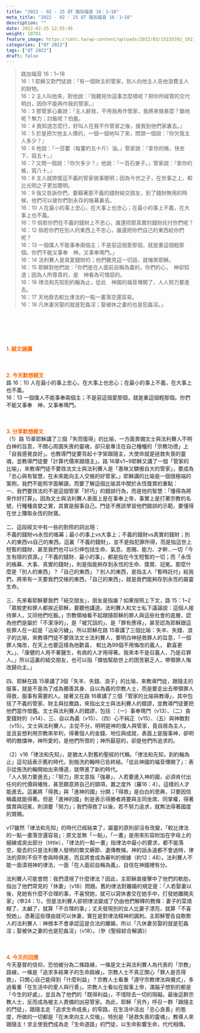 ```yaml
---
title: "2022 - 02 - 25 QT 路加福音 16：1~18"
meta_title: "2022 - 02 - 25 QT 路加福音 16：1~18"
description: ""
date: 2022-02-25 12:55:45
weight: 10701
feature_image: https://cmtc.tw/wp-content/uploads/2022/03/15235392_10211799862337740_180693556567566654_o-1.webp
categories: ["QT 2022"]
tags: ["QT 2022"]
draft: false
---
```


<blockquote>路加福音 16：1~18<br />
16：1 耶穌又對門徒說：「有一個財主的管家，別人向他主人告他浪費主人的財物。<br />
16：2 主人叫他來，對他說：『我聽見你這事怎麼樣呢？把你所經管的交代明白，因你不能再作我的管家。』<br />
16：3 那管家心裏說：『主人辭我，不用我再作管家，我將來做甚麼？鋤地呢？無力；討飯呢？怕羞。<br />
16：4 我知道怎麼行，好叫人在我不作管家之後，接我到他們家裏去。』<br />
16：5 於是把欠他主人債的，一個一個地叫了來，問頭一個說：『你欠我主人多少？』<br />
16：6 他說：『一百簍（每簍約五十斤）油。』管家說：『拿你的帳，快坐下，寫五十。』<br />
16：7 又問一個說：『你欠多少？』他說：『一百石麥子。』管家說：『拿你的帳，寫八十。』<br />
16：8 主人就誇獎這不義的管家做事聰明；因為今世之子，在世事之上，較比光明之子更加聰明。<br />
16：9 我又告訴你們，要藉著那不義的錢財結交朋友，到了錢財無用的時候，他們可以接你們到永存的帳幕裏去。<br />
16：10 人在最小的事上忠心，在大事上也忠心；在最小的事上不義，在大事上也不義。<br />
16：11 倘若你們在不義的錢財上不忠心，誰還把那真實的錢財託付你們呢？<br />
16：12 倘若你們在別人的東西上不忠心，誰還把你們自己的東西給你們呢？<br />
16：13 一個僕人不能事奉兩個主；不是惡這個愛那個，就是重這個輕那個。你們不能又事奉　神，又事奉瑪門。」<br />
16：14 法利賽人是貪愛錢財的；他們聽見這一切話，就嗤笑耶穌。<br />
16：15 耶穌對他們說：「你們是在人面前自稱為義的，你們的心，　神卻知道；因為人所尊貴的，是　神看為可憎惡的。<br />
16：16 律法和先知到約翰為止，從此　神國的福音傳開了，人人努力要進去。<br />
16：17 天地廢去較比律法的一點一畫落空還容易。<br />
16：18 凡休妻另娶的就是犯姦淫；娶被休之妻的也是犯姦淫。」</blockquote><br />
&nbsp;<br />
<br />
&nbsp;<br />
<br />
<span style="color: #ff6600;"><strong>1. </strong><strong>經文誦讀</strong></span><br />
<br />
<span style="color: #ff6600;"><strong> </strong></span><br />
<br />
<span style="color: #ff6600;"><strong>2. 今天默想</strong><strong>經文<br />
</strong></span>路 16：10 人在最小的事上忠心，在大事上也忠心；在最小的事上不義，在大事上也不義。<br />
16：13 一個僕人不能事奉兩個主；不是惡這個愛那個，就是重這個輕那個。你們不能又事奉　神，又事奉瑪門。<br />
<br />
&nbsp;<br />
<br />
<span style="color: #ff6600;"><strong>3. 分享默想經文<br />
</strong></span>（1）路 15章耶穌講了三個「失而復得」的比喻，一方面責備文士與法利賽人不明白神的旨意，不關心周圍失喪的靈魂，卻只是專注在自己種種的「宗教功德」上「自我感覺良好」。也教導門徒要背起十字架跟隨主，大使命就是拯救失喪的靈魂，並教導門徒要「計算代價來跟隨主」。路 16章v1~9耶穌又講了一個「管家的比喻」，來教導門徒不要效法文士與法利賽人是「愚昩又驕傲自大的管家」，要成為「忠心與有智慧，在未來能向主人交帳的好管家。」耶穌講的比喻是一個很極端的案例，我們不能照字面解讀，而要了解這個比喻其中關於永恆獎賞的重點：<br />
一、我們要效法的不是這個管家「奸巧」的錯誤行為，而是他的智慧：「懂得為將來作好打算」。因為文士與法利賽人表面上是在事奉上帝，事實上是打著宗教的名號，行種種貪婪之實，其實是服事自己。門徒不應該學習他們錯誤的示範，要懂得在世上賺取永恆的財寶。<br />
<br />
二、這段經文中有一些的對照的詞出現：<br />
不義的錢財vs永恆的帳幕；最小的事上vs大事上；不義的錢財vs真實的錢財；別人的東西vs自己的東西。這裏「不義的錢財」，並不是指犯罪所得，而是指這世上短暫的錢財、甚至我們也可以引伸包括生命、氣息、恩賜、能力、才幹…一切「今生有限的資源。」「不義的錢財、最小的事」，都是指在今生短暫的一切；而「永恆的帳幕、大事、真實的錢財」，則是指能夠存到永恆的生命、獎賞、冠冕。那麼什麼是「別人的東西」？「自己的東西」？別人的東西，是指主人「暫時託付」給我們，將來有一天要我們交帳的東西，「自己的東西」，就是我們能夠存到永恆的屬靈生命。<br />
<br />
三、先來看耶穌要我們「結交朋友」，朋友是指誰？如果按照上下文，路 15：1~2 「眾稅吏和罪人都挨近耶穌，要聽他講道。法利賽人和文士私下議論說：這個人接待罪人，又同他們吃飯。」宗教領袖看不起跟隨耶穌的罪人與這些社會的底層，認為他們是屬於「不潔淨的」，是「被咒詛的」、是「罪有應得」，甚至認為耶穌跟這些罪人在一起是「沾染污穢」。所以耶穌在路 15章講了三個比喻：失羊、失錢、浪子的比喻，來教導門徒不要效法文士法利賽人，要明白神拯救罪人的旨意，「一個罪人悔改，在天上也要這樣為他歡喜， 較比為99個不用悔改的義人， 歡喜更大。」、「康健的人用不著醫生，有病的人才用得著。我來本不是召義人，乃是召罪人。」所以這裏的結交朋友，也可以指「憐恤幫助世上的困苦窮乏人，帶領罪人悔改歸向主。」<br />
<br />
四、耶穌在路 15章講了3個「失羊、失錢、浪子」的比喻，來教導門徒，跟隨主的服事，就是不是為了成為獨善其身、自以為義的宗教人士，而是要走出去帶領罪人得救，服事有需要的人。接著又在路 16章講了三個「管家的比喻與教導」，其中包括了不義的管家、財主與拉撒路，來指出文士與法利賽人的錯謬，並教導門徒要把他們當作借鑑。文士與法利賽人的錯謬，包括 ：（一）事奉瑪門（v13）、（二）貪愛錢財的（v14）、三、自以為義（v15）、（四）心不純正（v15）、（五）與神敵對（v15）。文士與法利賽人，主從不分，明明是神的僕人與管家，竟自居為主人，並且妄想利用宗教來牟利，得著個人的金錢、地位與成就，表面上是服事神，卻明明的敵擋神，神所愛的，是他們所恨的；神所厭惡的，卻是他們所追求的。<br />
<br />
（2）v16「律法和先知」，是猶太人對舊約聖經的代稱。「律法和先知，到約翰為止」這句話表示舊約時代，到施洗約翰時已告終結。「從此神國的福音傳開了」：表示從施洗約翰開始出來傳道，就帶進了新約時代。<br />
「人人努力要進去」：「努力」原文意指「強暴」，人若要進入神的國，必須肯付出任何的代價與犧牲，甚至願意將自己的頸項，置之度外（羅16：4）。這樣的人才能進去。這裏將「得救」與「進神的國」分開；「得救」是白白的恩典，只要因信稱義就能得著。但是「進神的國」則是表示得勝者將要與主同坐席、同掌權，得著獎賞與冠冕，則須要「努力」；我們得救了以後，若不努力追求，就無法得著國度的賞賜。<br />
<br />
v17雖然「律法和先知」的時代已經結束了，屬靈的原則卻沒有改變，「較比律法的一點一畫落空還容易」：原文並無「一點」，「一畫」是用來形容附加在字母上的細線或突出部分（tittle），「律法的一點一畫」指律法中最小的要求，都不能落空，廢去的只是法利賽人發明的繁文縟節、遺傳教條。神的話永遠都不會過時，律法的原則不但不會與時俱進，而且將會成為審判的根據（約12：48）。法利賽人不能一面漠視神的律法，一面「在人面前自稱為義」、自信在神國裡有分。<br />
<br />
法利賽人可能會問：我們漠視了什麼律法？因此，主耶穌直接擊中了他們的軟肋，指出了他們常見的「休妻」（v18）問題。舊約律法對離婚的規定是：「人若娶妻以後，見她有什麼不合理的事，不喜悅她，就可以寫休書交在她手中，打發她離開夫家」（申24：1）。但是法利賽人卻把律法變成了仍由他們解釋的教條：妻子的菜燒糊了、太鹹了，就算「不合理的事」；丈夫發現別的女人比妻子漂亮，就算「不喜悅她」。憑著這些理由就可以休妻，實在是對律法精神的諷刺。主耶穌警告自欺欺人的法利賽人：神根本不會承認這是合法的離婚，所以「凡休妻另娶的就是犯姦淫；娶被休之妻的也是犯姦淫」（v18）。（參《聖經綜合解讀》）<br />
<br />
&nbsp;<br />
<br />
<span style="color: #ff6600;"><strong>4. 今天的回應<br />
</strong></span>今天基督的信仰，恐怕被分為二條路線，一條是文士與法利賽人為代表的「宗教」路線，一條是「追求多結果子的生命路線」。宗教人士不真正關心「罪人是否得救」，只關心自己能得到「什麼利益」？宗教人士看重「遵守宗教律法與儀式」，多過看重「在生活中的愛人與行善」。宗教人士看似在服事上帝，滿腦子想到的都是「今生的好處」，並且為了他們的「既得利益」，不惜除去一切的阻礙。最後這群宗教人士，反而成為被主人責備的凶惡管家。為此，耶穌「另外」呼召一群「跟隨主的門徒」，跟隨主走「追求生命成長」的窄路，在生活中活出「忠心良善」的態度，所做的一切都是「在未來向主人交帳」，特別是「拯救失喪的靈魂」，教導人來跟隨主！求主使我們成為走「生命道路」的門徒，以生命影響生命，代代相傳。<br />
<br />
&nbsp;
        